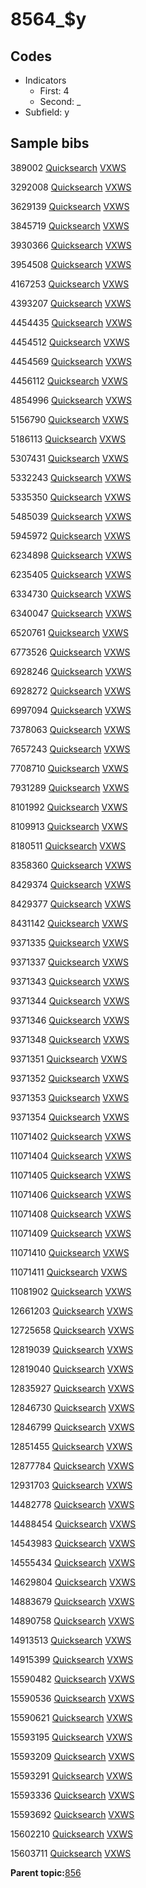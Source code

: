 # 8564\_$y

## Codes

-   Indicators
    -   First: 4
    -   Second: \_
-   Subfield: y

## Sample bibs

389002 [Quicksearch](https://search.library.yale.edu/catalog/389002) [VXWS](http://prodorbis.library.yale.edu:7014/vxws/GetHoldingsService?bibId=389002)

3292008 [Quicksearch](https://search.library.yale.edu/catalog/3292008) [VXWS](http://prodorbis.library.yale.edu:7014/vxws/GetHoldingsService?bibId=3292008)

3629139 [Quicksearch](https://search.library.yale.edu/catalog/3629139) [VXWS](http://prodorbis.library.yale.edu:7014/vxws/GetHoldingsService?bibId=3629139)

3845719 [Quicksearch](https://search.library.yale.edu/catalog/3845719) [VXWS](http://prodorbis.library.yale.edu:7014/vxws/GetHoldingsService?bibId=3845719)

3930366 [Quicksearch](https://search.library.yale.edu/catalog/3930366) [VXWS](http://prodorbis.library.yale.edu:7014/vxws/GetHoldingsService?bibId=3930366)

3954508 [Quicksearch](https://search.library.yale.edu/catalog/3954508) [VXWS](http://prodorbis.library.yale.edu:7014/vxws/GetHoldingsService?bibId=3954508)

4167253 [Quicksearch](https://search.library.yale.edu/catalog/4167253) [VXWS](http://prodorbis.library.yale.edu:7014/vxws/GetHoldingsService?bibId=4167253)

4393207 [Quicksearch](https://search.library.yale.edu/catalog/4393207) [VXWS](http://prodorbis.library.yale.edu:7014/vxws/GetHoldingsService?bibId=4393207)

4454435 [Quicksearch](https://search.library.yale.edu/catalog/4454435) [VXWS](http://prodorbis.library.yale.edu:7014/vxws/GetHoldingsService?bibId=4454435)

4454512 [Quicksearch](https://search.library.yale.edu/catalog/4454512) [VXWS](http://prodorbis.library.yale.edu:7014/vxws/GetHoldingsService?bibId=4454512)

4454569 [Quicksearch](https://search.library.yale.edu/catalog/4454569) [VXWS](http://prodorbis.library.yale.edu:7014/vxws/GetHoldingsService?bibId=4454569)

4456112 [Quicksearch](https://search.library.yale.edu/catalog/4456112) [VXWS](http://prodorbis.library.yale.edu:7014/vxws/GetHoldingsService?bibId=4456112)

4854996 [Quicksearch](https://search.library.yale.edu/catalog/4854996) [VXWS](http://prodorbis.library.yale.edu:7014/vxws/GetHoldingsService?bibId=4854996)

5156790 [Quicksearch](https://search.library.yale.edu/catalog/5156790) [VXWS](http://prodorbis.library.yale.edu:7014/vxws/GetHoldingsService?bibId=5156790)

5186113 [Quicksearch](https://search.library.yale.edu/catalog/5186113) [VXWS](http://prodorbis.library.yale.edu:7014/vxws/GetHoldingsService?bibId=5186113)

5307431 [Quicksearch](https://search.library.yale.edu/catalog/5307431) [VXWS](http://prodorbis.library.yale.edu:7014/vxws/GetHoldingsService?bibId=5307431)

5332243 [Quicksearch](https://search.library.yale.edu/catalog/5332243) [VXWS](http://prodorbis.library.yale.edu:7014/vxws/GetHoldingsService?bibId=5332243)

5335350 [Quicksearch](https://search.library.yale.edu/catalog/5335350) [VXWS](http://prodorbis.library.yale.edu:7014/vxws/GetHoldingsService?bibId=5335350)

5485039 [Quicksearch](https://search.library.yale.edu/catalog/5485039) [VXWS](http://prodorbis.library.yale.edu:7014/vxws/GetHoldingsService?bibId=5485039)

5945972 [Quicksearch](https://search.library.yale.edu/catalog/5945972) [VXWS](http://prodorbis.library.yale.edu:7014/vxws/GetHoldingsService?bibId=5945972)

6234898 [Quicksearch](https://search.library.yale.edu/catalog/6234898) [VXWS](http://prodorbis.library.yale.edu:7014/vxws/GetHoldingsService?bibId=6234898)

6235405 [Quicksearch](https://search.library.yale.edu/catalog/6235405) [VXWS](http://prodorbis.library.yale.edu:7014/vxws/GetHoldingsService?bibId=6235405)

6334730 [Quicksearch](https://search.library.yale.edu/catalog/6334730) [VXWS](http://prodorbis.library.yale.edu:7014/vxws/GetHoldingsService?bibId=6334730)

6340047 [Quicksearch](https://search.library.yale.edu/catalog/6340047) [VXWS](http://prodorbis.library.yale.edu:7014/vxws/GetHoldingsService?bibId=6340047)

6520761 [Quicksearch](https://search.library.yale.edu/catalog/6520761) [VXWS](http://prodorbis.library.yale.edu:7014/vxws/GetHoldingsService?bibId=6520761)

6773526 [Quicksearch](https://search.library.yale.edu/catalog/6773526) [VXWS](http://prodorbis.library.yale.edu:7014/vxws/GetHoldingsService?bibId=6773526)

6928246 [Quicksearch](https://search.library.yale.edu/catalog/6928246) [VXWS](http://prodorbis.library.yale.edu:7014/vxws/GetHoldingsService?bibId=6928246)

6928272 [Quicksearch](https://search.library.yale.edu/catalog/6928272) [VXWS](http://prodorbis.library.yale.edu:7014/vxws/GetHoldingsService?bibId=6928272)

6997094 [Quicksearch](https://search.library.yale.edu/catalog/6997094) [VXWS](http://prodorbis.library.yale.edu:7014/vxws/GetHoldingsService?bibId=6997094)

7378063 [Quicksearch](https://search.library.yale.edu/catalog/7378063) [VXWS](http://prodorbis.library.yale.edu:7014/vxws/GetHoldingsService?bibId=7378063)

7657243 [Quicksearch](https://search.library.yale.edu/catalog/7657243) [VXWS](http://prodorbis.library.yale.edu:7014/vxws/GetHoldingsService?bibId=7657243)

7708710 [Quicksearch](https://search.library.yale.edu/catalog/7708710) [VXWS](http://prodorbis.library.yale.edu:7014/vxws/GetHoldingsService?bibId=7708710)

7931289 [Quicksearch](https://search.library.yale.edu/catalog/7931289) [VXWS](http://prodorbis.library.yale.edu:7014/vxws/GetHoldingsService?bibId=7931289)

8101992 [Quicksearch](https://search.library.yale.edu/catalog/8101992) [VXWS](http://prodorbis.library.yale.edu:7014/vxws/GetHoldingsService?bibId=8101992)

8109913 [Quicksearch](https://search.library.yale.edu/catalog/8109913) [VXWS](http://prodorbis.library.yale.edu:7014/vxws/GetHoldingsService?bibId=8109913)

8180511 [Quicksearch](https://search.library.yale.edu/catalog/8180511) [VXWS](http://prodorbis.library.yale.edu:7014/vxws/GetHoldingsService?bibId=8180511)

8358360 [Quicksearch](https://search.library.yale.edu/catalog/8358360) [VXWS](http://prodorbis.library.yale.edu:7014/vxws/GetHoldingsService?bibId=8358360)

8429374 [Quicksearch](https://search.library.yale.edu/catalog/8429374) [VXWS](http://prodorbis.library.yale.edu:7014/vxws/GetHoldingsService?bibId=8429374)

8429377 [Quicksearch](https://search.library.yale.edu/catalog/8429377) [VXWS](http://prodorbis.library.yale.edu:7014/vxws/GetHoldingsService?bibId=8429377)

8431142 [Quicksearch](https://search.library.yale.edu/catalog/8431142) [VXWS](http://prodorbis.library.yale.edu:7014/vxws/GetHoldingsService?bibId=8431142)

9371335 [Quicksearch](https://search.library.yale.edu/catalog/9371335) [VXWS](http://prodorbis.library.yale.edu:7014/vxws/GetHoldingsService?bibId=9371335)

9371337 [Quicksearch](https://search.library.yale.edu/catalog/9371337) [VXWS](http://prodorbis.library.yale.edu:7014/vxws/GetHoldingsService?bibId=9371337)

9371343 [Quicksearch](https://search.library.yale.edu/catalog/9371343) [VXWS](http://prodorbis.library.yale.edu:7014/vxws/GetHoldingsService?bibId=9371343)

9371344 [Quicksearch](https://search.library.yale.edu/catalog/9371344) [VXWS](http://prodorbis.library.yale.edu:7014/vxws/GetHoldingsService?bibId=9371344)

9371346 [Quicksearch](https://search.library.yale.edu/catalog/9371346) [VXWS](http://prodorbis.library.yale.edu:7014/vxws/GetHoldingsService?bibId=9371346)

9371348 [Quicksearch](https://search.library.yale.edu/catalog/9371348) [VXWS](http://prodorbis.library.yale.edu:7014/vxws/GetHoldingsService?bibId=9371348)

9371351 [Quicksearch](https://search.library.yale.edu/catalog/9371351) [VXWS](http://prodorbis.library.yale.edu:7014/vxws/GetHoldingsService?bibId=9371351)

9371352 [Quicksearch](https://search.library.yale.edu/catalog/9371352) [VXWS](http://prodorbis.library.yale.edu:7014/vxws/GetHoldingsService?bibId=9371352)

9371353 [Quicksearch](https://search.library.yale.edu/catalog/9371353) [VXWS](http://prodorbis.library.yale.edu:7014/vxws/GetHoldingsService?bibId=9371353)

9371354 [Quicksearch](https://search.library.yale.edu/catalog/9371354) [VXWS](http://prodorbis.library.yale.edu:7014/vxws/GetHoldingsService?bibId=9371354)

11071402 [Quicksearch](https://search.library.yale.edu/catalog/11071402) [VXWS](http://prodorbis.library.yale.edu:7014/vxws/GetHoldingsService?bibId=11071402)

11071404 [Quicksearch](https://search.library.yale.edu/catalog/11071404) [VXWS](http://prodorbis.library.yale.edu:7014/vxws/GetHoldingsService?bibId=11071404)

11071405 [Quicksearch](https://search.library.yale.edu/catalog/11071405) [VXWS](http://prodorbis.library.yale.edu:7014/vxws/GetHoldingsService?bibId=11071405)

11071406 [Quicksearch](https://search.library.yale.edu/catalog/11071406) [VXWS](http://prodorbis.library.yale.edu:7014/vxws/GetHoldingsService?bibId=11071406)

11071408 [Quicksearch](https://search.library.yale.edu/catalog/11071408) [VXWS](http://prodorbis.library.yale.edu:7014/vxws/GetHoldingsService?bibId=11071408)

11071409 [Quicksearch](https://search.library.yale.edu/catalog/11071409) [VXWS](http://prodorbis.library.yale.edu:7014/vxws/GetHoldingsService?bibId=11071409)

11071410 [Quicksearch](https://search.library.yale.edu/catalog/11071410) [VXWS](http://prodorbis.library.yale.edu:7014/vxws/GetHoldingsService?bibId=11071410)

11071411 [Quicksearch](https://search.library.yale.edu/catalog/11071411) [VXWS](http://prodorbis.library.yale.edu:7014/vxws/GetHoldingsService?bibId=11071411)

11081902 [Quicksearch](https://search.library.yale.edu/catalog/11081902) [VXWS](http://prodorbis.library.yale.edu:7014/vxws/GetHoldingsService?bibId=11081902)

12661203 [Quicksearch](https://search.library.yale.edu/catalog/12661203) [VXWS](http://prodorbis.library.yale.edu:7014/vxws/GetHoldingsService?bibId=12661203)

12725658 [Quicksearch](https://search.library.yale.edu/catalog/12725658) [VXWS](http://prodorbis.library.yale.edu:7014/vxws/GetHoldingsService?bibId=12725658)

12819039 [Quicksearch](https://search.library.yale.edu/catalog/12819039) [VXWS](http://prodorbis.library.yale.edu:7014/vxws/GetHoldingsService?bibId=12819039)

12819040 [Quicksearch](https://search.library.yale.edu/catalog/12819040) [VXWS](http://prodorbis.library.yale.edu:7014/vxws/GetHoldingsService?bibId=12819040)

12835927 [Quicksearch](https://search.library.yale.edu/catalog/12835927) [VXWS](http://prodorbis.library.yale.edu:7014/vxws/GetHoldingsService?bibId=12835927)

12846730 [Quicksearch](https://search.library.yale.edu/catalog/12846730) [VXWS](http://prodorbis.library.yale.edu:7014/vxws/GetHoldingsService?bibId=12846730)

12846799 [Quicksearch](https://search.library.yale.edu/catalog/12846799) [VXWS](http://prodorbis.library.yale.edu:7014/vxws/GetHoldingsService?bibId=12846799)

12851455 [Quicksearch](https://search.library.yale.edu/catalog/12851455) [VXWS](http://prodorbis.library.yale.edu:7014/vxws/GetHoldingsService?bibId=12851455)

12877784 [Quicksearch](https://search.library.yale.edu/catalog/12877784) [VXWS](http://prodorbis.library.yale.edu:7014/vxws/GetHoldingsService?bibId=12877784)

12931703 [Quicksearch](https://search.library.yale.edu/catalog/12931703) [VXWS](http://prodorbis.library.yale.edu:7014/vxws/GetHoldingsService?bibId=12931703)

14482778 [Quicksearch](https://search.library.yale.edu/catalog/14482778) [VXWS](http://prodorbis.library.yale.edu:7014/vxws/GetHoldingsService?bibId=14482778)

14488454 [Quicksearch](https://search.library.yale.edu/catalog/14488454) [VXWS](http://prodorbis.library.yale.edu:7014/vxws/GetHoldingsService?bibId=14488454)

14543983 [Quicksearch](https://search.library.yale.edu/catalog/14543983) [VXWS](http://prodorbis.library.yale.edu:7014/vxws/GetHoldingsService?bibId=14543983)

14555434 [Quicksearch](https://search.library.yale.edu/catalog/14555434) [VXWS](http://prodorbis.library.yale.edu:7014/vxws/GetHoldingsService?bibId=14555434)

14629804 [Quicksearch](https://search.library.yale.edu/catalog/14629804) [VXWS](http://prodorbis.library.yale.edu:7014/vxws/GetHoldingsService?bibId=14629804)

14883679 [Quicksearch](https://search.library.yale.edu/catalog/14883679) [VXWS](http://prodorbis.library.yale.edu:7014/vxws/GetHoldingsService?bibId=14883679)

14890758 [Quicksearch](https://search.library.yale.edu/catalog/14890758) [VXWS](http://prodorbis.library.yale.edu:7014/vxws/GetHoldingsService?bibId=14890758)

14913513 [Quicksearch](https://search.library.yale.edu/catalog/14913513) [VXWS](http://prodorbis.library.yale.edu:7014/vxws/GetHoldingsService?bibId=14913513)

14915399 [Quicksearch](https://search.library.yale.edu/catalog/14915399) [VXWS](http://prodorbis.library.yale.edu:7014/vxws/GetHoldingsService?bibId=14915399)

15590482 [Quicksearch](https://search.library.yale.edu/catalog/15590482) [VXWS](http://prodorbis.library.yale.edu:7014/vxws/GetHoldingsService?bibId=15590482)

15590536 [Quicksearch](https://search.library.yale.edu/catalog/15590536) [VXWS](http://prodorbis.library.yale.edu:7014/vxws/GetHoldingsService?bibId=15590536)

15590621 [Quicksearch](https://search.library.yale.edu/catalog/15590621) [VXWS](http://prodorbis.library.yale.edu:7014/vxws/GetHoldingsService?bibId=15590621)

15593195 [Quicksearch](https://search.library.yale.edu/catalog/15593195) [VXWS](http://prodorbis.library.yale.edu:7014/vxws/GetHoldingsService?bibId=15593195)

15593209 [Quicksearch](https://search.library.yale.edu/catalog/15593209) [VXWS](http://prodorbis.library.yale.edu:7014/vxws/GetHoldingsService?bibId=15593209)

15593291 [Quicksearch](https://search.library.yale.edu/catalog/15593291) [VXWS](http://prodorbis.library.yale.edu:7014/vxws/GetHoldingsService?bibId=15593291)

15593336 [Quicksearch](https://search.library.yale.edu/catalog/15593336) [VXWS](http://prodorbis.library.yale.edu:7014/vxws/GetHoldingsService?bibId=15593336)

15593692 [Quicksearch](https://search.library.yale.edu/catalog/15593692) [VXWS](http://prodorbis.library.yale.edu:7014/vxws/GetHoldingsService?bibId=15593692)

15602210 [Quicksearch](https://search.library.yale.edu/catalog/15602210) [VXWS](http://prodorbis.library.yale.edu:7014/vxws/GetHoldingsService?bibId=15602210)

15603711 [Quicksearch](https://search.library.yale.edu/catalog/15603711) [VXWS](http://prodorbis.library.yale.edu:7014/vxws/GetHoldingsService?bibId=15603711)

**Parent topic:**[856](../../tags/856/856.md)

